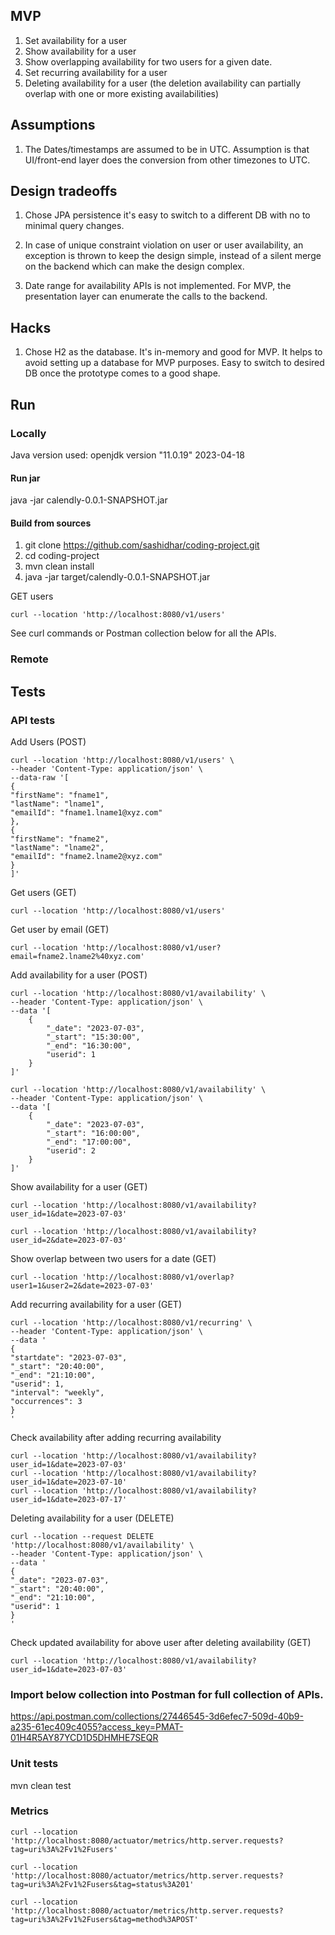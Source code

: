 ## MVP

1. Set availability for a user
2. Show availability for a user
3. Show overlapping availability for two users for a given date.
4. Set recurring availability for a user
5. Deleting availability for a user (the deletion availability can partially overlap with one or more existing availabilities)


## Assumptions
1. The Dates/timestamps are assumed to be in UTC. Assumption is that UI/front-end layer does the conversion from other timezones to UTC.

## Design tradeoffs

1. Chose JPA persistence it's easy to switch to a different DB with no to minimal query changes.

2. In case of unique constraint violation on user or user availability, an exception is thrown to keep the design simple, instead of a silent merge on the backend which can make the design complex.

3. Date range for availability APIs is not implemented. For MVP, the presentation layer can enumerate the calls to the backend.

## Hacks
1. Chose H2 as the database. It's in-memory and good for MVP. It helps to avoid setting up a database for MVP purposes. Easy to switch to desired DB once the prototype comes to a good shape. 

## Run

### Locally
Java version used: openjdk version "11.0.19" 2023-04-18

#### Run jar
java -jar calendly-0.0.1-SNAPSHOT.jar

#### Build from sources
1. git clone https://github.com/sashidhar/coding-project.git
2. cd coding-project
3. mvn clean install
4. java -jar target/calendly-0.0.1-SNAPSHOT.jar

GET users
```
curl --location 'http://localhost:8080/v1/users'
```

See curl commands or Postman collection below for all the APIs.

### Remote


## Tests

### API tests

Add Users (POST)

```
curl --location 'http://localhost:8080/v1/users' \
--header 'Content-Type: application/json' \
--data-raw '[
{
"firstName": "fname1",
"lastName": "lname1",
"emailId": "fname1.lname1@xyz.com"
},
{
"firstName": "fname2",
"lastName": "lname2",
"emailId": "fname2.lname2@xyz.com"
}
]'
```

Get users (GET)

```
curl --location 'http://localhost:8080/v1/users'
```

Get user by email (GET)

```
curl --location 'http://localhost:8080/v1/user?email=fname2.lname2%40xyz.com'
```

Add availability for a user (POST)

```
curl --location 'http://localhost:8080/v1/availability' \
--header 'Content-Type: application/json' \
--data '[
    {
        "_date": "2023-07-03",
        "_start": "15:30:00",
        "_end": "16:30:00",
        "userid": 1
    }
]'
```
```
curl --location 'http://localhost:8080/v1/availability' \
--header 'Content-Type: application/json' \
--data '[
    {
        "_date": "2023-07-03",
        "_start": "16:00:00",
        "_end": "17:00:00",
        "userid": 2
    }
]'
```

Show availability for a user (GET)

```
curl --location 'http://localhost:8080/v1/availability?user_id=1&date=2023-07-03'

curl --location 'http://localhost:8080/v1/availability?user_id=2&date=2023-07-03'
```

Show overlap between two users for a date (GET)

```
curl --location 'http://localhost:8080/v1/overlap?user1=1&user2=2&date=2023-07-03'
```

Add recurring availability for a user (GET)

```
curl --location 'http://localhost:8080/v1/recurring' \
--header 'Content-Type: application/json' \
--data '
{
"startdate": "2023-07-03",
"_start": "20:40:00",
"_end": "21:10:00",
"userid": 1,
"interval": "weekly",
"occurrences": 3
}
'
```

Check availability after adding recurring availability 
```
curl --location 'http://localhost:8080/v1/availability?user_id=1&date=2023-07-03'
curl --location 'http://localhost:8080/v1/availability?user_id=1&date=2023-07-10'
curl --location 'http://localhost:8080/v1/availability?user_id=1&date=2023-07-17'
```

Deleting availability for a user (DELETE)

```
curl --location --request DELETE 'http://localhost:8080/v1/availability' \
--header 'Content-Type: application/json' \
--data '
{
"_date": "2023-07-03",
"_start": "20:40:00",
"_end": "21:10:00",
"userid": 1
}
'
```

Check updated availability for above user after deleting availability (GET)

```
curl --location 'http://localhost:8080/v1/availability?user_id=1&date=2023-07-03'
```

### Import below collection into Postman for full collection of APIs.

https://api.postman.com/collections/27446545-3d6efec7-509d-40b9-a235-61ec409c4055?access_key=PMAT-01H4R5AY87YCD1D5DHMHE7SEQR


### Unit tests
mvn clean test

### Metrics

```
curl --location 'http://localhost:8080/actuator/metrics/http.server.requests?tag=uri%3A%2Fv1%2Fusers'
```

```
curl --location 'http://localhost:8080/actuator/metrics/http.server.requests?tag=uri%3A%2Fv1%2Fusers&tag=status%3A201'
```

```
curl --location 'http://localhost:8080/actuator/metrics/http.server.requests?tag=uri%3A%2Fv1%2Fusers&tag=method%3APOST'
```
